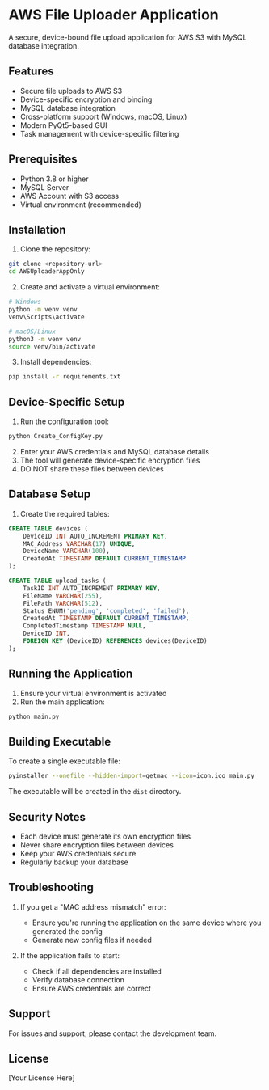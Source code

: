 # AWS File Uploader Application

A secure, device-bound file upload application for AWS S3 with MySQL database integration.

## Features

- Secure file uploads to AWS S3
- Device-specific encryption and binding
- MySQL database integration
- Cross-platform support (Windows, macOS, Linux)
- Modern PyQt5-based GUI
- Task management with device-specific filtering

## Prerequisites

- Python 3.8 or higher
- MySQL Server
- AWS Account with S3 access
- Virtual environment (recommended)

## Installation

1. Clone the repository:
```bash
git clone <repository-url>
cd AWSUploaderAppOnly
```

2. Create and activate a virtual environment:
```bash
# Windows
python -m venv venv
venv\Scripts\activate

# macOS/Linux
python3 -m venv venv
source venv/bin/activate
```

3. Install dependencies:
```bash
pip install -r requirements.txt
```

## Device-Specific Setup

1. Run the configuration tool:
```bash
python Create_ConfigKey.py
```

2. Enter your AWS credentials and MySQL database details
3. The tool will generate device-specific encryption files
4. DO NOT share these files between devices

## Database Setup

1. Create the required tables:
```sql
CREATE TABLE devices (
    DeviceID INT AUTO_INCREMENT PRIMARY KEY,
    MAC_Address VARCHAR(17) UNIQUE,
    DeviceName VARCHAR(100),
    CreatedAt TIMESTAMP DEFAULT CURRENT_TIMESTAMP
);

CREATE TABLE upload_tasks (
    TaskID INT AUTO_INCREMENT PRIMARY KEY,
    FileName VARCHAR(255),
    FilePath VARCHAR(512),
    Status ENUM('pending', 'completed', 'failed'),
    CreatedAt TIMESTAMP DEFAULT CURRENT_TIMESTAMP,
    CompletedTimestamp TIMESTAMP NULL,
    DeviceID INT,
    FOREIGN KEY (DeviceID) REFERENCES devices(DeviceID)
);
```

## Running the Application

1. Ensure your virtual environment is activated
2. Run the main application:
```bash
python main.py
```

## Building Executable

To create a single executable file:

```bash
pyinstaller --onefile --hidden-import=getmac --icon=icon.ico main.py
```

The executable will be created in the `dist` directory.

## Security Notes

- Each device must generate its own encryption files
- Never share encryption files between devices
- Keep your AWS credentials secure
- Regularly backup your database

## Troubleshooting

1. If you get a "MAC address mismatch" error:
   - Ensure you're running the application on the same device where you generated the config
   - Generate new config files if needed

2. If the application fails to start:
   - Check if all dependencies are installed
   - Verify database connection
   - Ensure AWS credentials are correct

## Support

For issues and support, please contact the development team.

## License

[Your License Here] 